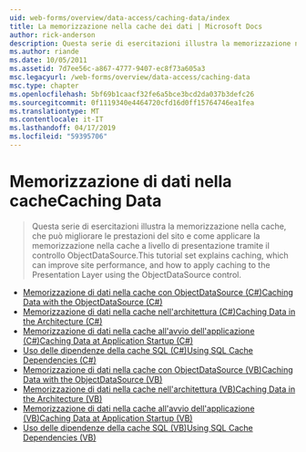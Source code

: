 ```yaml
---
uid: web-forms/overview/data-access/caching-data/index
title: La memorizzazione nella cache dei dati | Microsoft Docs
author: rick-anderson
description: Questa serie di esercitazioni illustra la memorizzazione nella cache, che può migliorare le prestazioni del sito e come applicare la memorizzazione nella cache a livello di presentazione tramite il controllo ObjectDataSource...
ms.author: riande
ms.date: 10/05/2011
ms.assetid: 7d7ee56c-a867-4777-9407-ec8f73a605a3
msc.legacyurl: /web-forms/overview/data-access/caching-data
msc.type: chapter
ms.openlocfilehash: 5bf69b1caacf32fe6a5bce3bcd2da037b3defc26
ms.sourcegitcommit: 0f1119340e4464720cfd16d0ff15764746ea1fea
ms.translationtype: MT
ms.contentlocale: it-IT
ms.lasthandoff: 04/17/2019
ms.locfileid: "59395706"
---
```

# <a name="caching-data"></a><span data-ttu-id="a92a6-103">Memorizzazione di dati nella cache</span><span class="sxs-lookup"><span data-stu-id="a92a6-103">Caching Data</span></span>

> <span data-ttu-id="a92a6-104">Questa serie di esercitazioni illustra la memorizzazione nella cache, che può migliorare le prestazioni del sito e come applicare la memorizzazione nella cache a livello di presentazione tramite il controllo ObjectDataSource.</span><span class="sxs-lookup"><span data-stu-id="a92a6-104">This tutorial set explains caching, which can improve site performance, and how to apply caching to the Presentation Layer using the ObjectDataSource control.</span></span>


- [<span data-ttu-id="a92a6-105">Memorizzazione di dati nella cache con ObjectDataSource (C#)</span><span class="sxs-lookup"><span data-stu-id="a92a6-105">Caching Data with the ObjectDataSource (C#)</span></span>](caching-data-with-the-objectdatasource-cs.md)
- [<span data-ttu-id="a92a6-106">Memorizzazione di dati nella cache nell'architettura (C#)</span><span class="sxs-lookup"><span data-stu-id="a92a6-106">Caching Data in the Architecture (C#)</span></span>](caching-data-in-the-architecture-cs.md)
- [<span data-ttu-id="a92a6-107">Memorizzazione di dati nella cache all'avvio dell'applicazione (C#)</span><span class="sxs-lookup"><span data-stu-id="a92a6-107">Caching Data at Application Startup (C#)</span></span>](caching-data-at-application-startup-cs.md)
- [<span data-ttu-id="a92a6-108">Uso delle dipendenze della cache SQL (C#)</span><span class="sxs-lookup"><span data-stu-id="a92a6-108">Using SQL Cache Dependencies (C#)</span></span>](using-sql-cache-dependencies-cs.md)
- [<span data-ttu-id="a92a6-109">Memorizzazione di dati nella cache con ObjectDataSource (VB)</span><span class="sxs-lookup"><span data-stu-id="a92a6-109">Caching Data with the ObjectDataSource (VB)</span></span>](caching-data-with-the-objectdatasource-vb.md)
- [<span data-ttu-id="a92a6-110">Memorizzazione di dati nella cache nell'architettura (VB)</span><span class="sxs-lookup"><span data-stu-id="a92a6-110">Caching Data in the Architecture (VB)</span></span>](caching-data-in-the-architecture-vb.md)
- [<span data-ttu-id="a92a6-111">Memorizzazione di dati nella cache all'avvio dell'applicazione (VB)</span><span class="sxs-lookup"><span data-stu-id="a92a6-111">Caching Data at Application Startup (VB)</span></span>](caching-data-at-application-startup-vb.md)
- [<span data-ttu-id="a92a6-112">Uso delle dipendenze della cache SQL (VB)</span><span class="sxs-lookup"><span data-stu-id="a92a6-112">Using SQL Cache Dependencies (VB)</span></span>](using-sql-cache-dependencies-vb.md)
